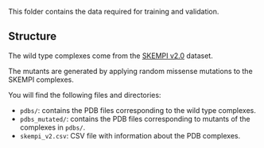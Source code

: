 This folder contains the data required for training and validation.

## Structure

The wild type complexes come from the [SKEMPI v2.0](https://life.bsc.es/pid/skempi2/) dataset.

The mutants are generated by applying random missense mutations to the SKEMPI complexes.

You will find the following files and directories:

* `pdbs/`: contains the PDB files corresponding to the wild type complexes.
* `pdbs_mutated/`: contains the PDB files corresponding to mutants of the complexes in `pdbs/`.
* `skempi_v2.csv`: CSV file with information about the PDB complexes.
